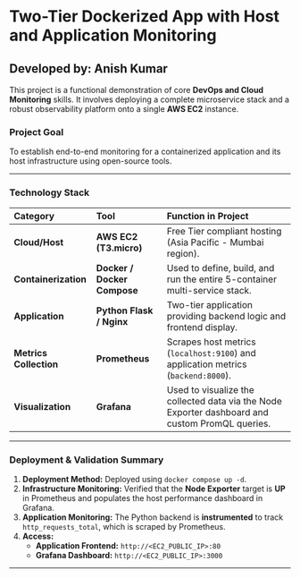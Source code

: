# Two-Tier Dockerized App with Host and Application Monitoring

## Developed by: Anish Kumar

This project is a functional demonstration of core **DevOps and Cloud Monitoring** skills. It involves deploying a complete microservice stack and a robust observability platform onto a single **AWS EC2** instance.

### Project Goal
To establish end-to-end monitoring for a containerized application and its host infrastructure using open-source tools.

---

### Technology Stack

| Category | Tool | Function in Project |
| :--- | :--- | :--- |
| **Cloud/Host** | **AWS EC2 (T3.micro)** | Free Tier compliant hosting (Asia Pacific - Mumbai region). |
| **Containerization** | **Docker / Docker Compose** | Used to define, build, and run the entire 5-container multi-service stack. |
| **Application** | **Python Flask / Nginx** | Two-tier application providing backend logic and frontend display. |
| **Metrics Collection** | **Prometheus** | Scrapes host metrics (`localhost:9100`) and application metrics (`backend:8000`). |
| **Visualization** | **Grafana** | Used to visualize the collected data via the Node Exporter dashboard and custom PromQL queries. |

---

### Deployment & Validation Summary

1.  **Deployment Method:** Deployed using `docker compose up -d`.
2.  **Infrastructure Monitoring:** Verified that the **Node Exporter** target is **UP** in Prometheus and populates the host performance dashboard in Grafana.
3.  **Application Monitoring:** The Python backend is **instrumented** to track `http_requests_total`, which is scraped by Prometheus.
4.  **Access:**
    * **Application Frontend:** `http://<EC2_PUBLIC_IP>:80`
    * **Grafana Dashboard:** `http://<EC2_PUBLIC_IP>:3000`

---